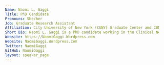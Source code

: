```yaml
---
Name: Naomi L. Gaggi
Title: PhD Candidate
Pronouns: She/her
Job: Graduate Research Assistant
Affiliation: City University of New York (CUNY) Graduate Center and CUNY School of Medicine, Department of Neuroscience
Short Bio: Naomi L. Gaggi is a PhD candidate working in the Clinical Neuroimaging Lab under the mentorship of Dr. Junghoon Kim. Her dissertation is focusing on using noninvasive brain stimulation methods and magnetic resonance imaging in moderate-severe traumatic brain injury patients to study changes in cerebral blood flow. In her spare time, she enjoys practicing yoga and being a dog mom to her mini Pomeranian, Fred.
Website: https://NaomiGaggi.Wordpress.com
Website: NaomiGaggi.Wordpress.com
Twitter: NaomiGaggi
GitHub: NaomiGaggi
layout: speaker_page
---
```

